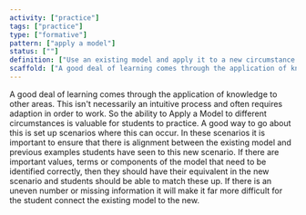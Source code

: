 ```yaml
---
activity: ["practice"]
tags: ["practice"]
type: ["formative"]
pattern: ["apply a model"]
status: [""]
definition: ["Use an existing model and apply it to a new circumstance. "]
scaffold: ["A good deal of learning comes through the application of knowledge to other areas. This isn't necessarily an intuitive process and often requires adaption in order to work. So the ability to Apply a Model to different circumstances is valuable for students to practice. A good way to go about this is set up scenarios where this can occur. In these scenarios it is important to ensure that there is alignment between the existing model and previous examples students have seen to this new scenario. If there are important values, terms or components of the model that need to be identified correctly, then they should have their equivalent in the new scenario and students should be able to match these up. If there is an uneven number or missing information it will make it far more difficult for the student connect the existing model to the new. "]
---
```


A good deal of learning comes through the application of knowledge to other areas. This isn't necessarily an intuitive process and often requires adaption in order to work. So the ability to Apply a Model to different circumstances is valuable for students to practice. A good way to go about this is set up scenarios where this can occur. In these scenarios it is important to ensure that there is alignment between the existing model and previous examples students have seen to this new scenario. If there are important values, terms or components of the model that need to be identified correctly, then they should have their equivalent in the new scenario and students should be able to match these up. If there is an uneven number or missing information it will make it far more difficult for the student connect the existing model to the new.
